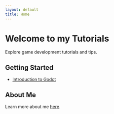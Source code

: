 ```yaml
---
layout: default
title: Home
---
```


# Welcome to my Tutorials

Explore game development tutorials and tips.

## Getting Started

- [Introduction to Godot](introduction-to-godot.html)

## About Me

Learn more about me [here](about.html).
